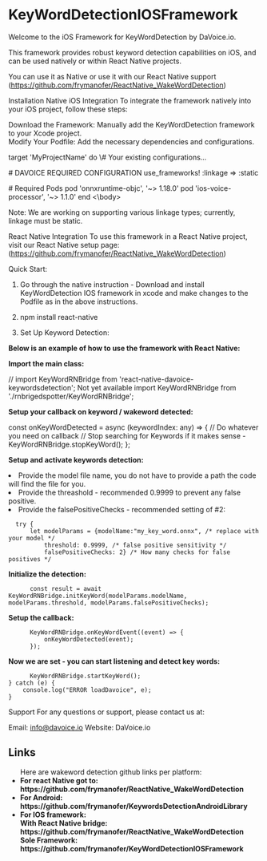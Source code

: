 # KeyWordDetectionIOSFramework

Welcome to the iOS Framework for KeyWordDetection by DaVoice.io.

This framework provides robust keyword detection capabilities on iOS, and can be used natively or within React Native projects.

You can use it as Native or use it with our React Native support (https://github.com/frymanofer/ReactNative_WakeWordDetection)

Installation
Native iOS Integration
To integrate the framework natively into your iOS project, follow these steps:

Download the Framework: Manually add the KeyWordDetection framework to your Xcode project.
<br>
Modify Your Podfile: Add the necessary dependencies and configurations.

<body>
target 'MyProjectName' do
  \# Your existing configurations...

  \# DAVOICE REQUIRED CONFIGURATION
  use_frameworks! :linkage => :static

  \# Required Pods
  pod 'onnxruntime-objc', '~> 1.18.0'
  pod 'ios-voice-processor', '~> 1.1.0'
end
<\body>

Note: We are working on supporting various linkage types; currently, linkage must be static.

React Native Integration
To use this framework in a React Native project, visit our React Native setup page: (https://github.com/frymanofer/ReactNative_WakeWordDetection)

Quick Start:
1. Go through the native instruction - Download and install KeyWordDetection IOS framework in xcode and make changes to the Podfile as in the above instructions.
2. npm install react-native

3. Set Up Keyword Detection:

<strong>Below is an example of how to use the framework with React Native:

Import the main class:</strong>

  // import KeyWordRNBridge from 'react-native-davoice-keywordsdetection'; Not yet available
  import KeyWordRNBridge from './rnbrigedspotter/KeyWordRNBridge';

<strong>Setup your callback on keyword / wakeword detected:</strong>

  const onKeyWordDetected = async (keywordIndex: any) => {
    // Do whatever you need on callback
    // Stop searching for Keywords if it makes sense - KeyWordRNBridge.stopKeyWord();
  };

<strong>Setup and activate keywords detection:</strong> 
  <li>Provide the model file name, you do not have to provide a path the code will find the file for you.</li>
  <li>Provide the threashold - recommended 0.9999 to prevent any false positive.</li>
  <li>Provide the falsePositiveChecks - recommended setting of #2:</li>

      try {
          let modelParams = {modelName:"my_key_word.onnx", /* replace with your model */ 
              threshold: 0.9999, /* false positive sensitivity */ 
              falsePositiveChecks: 2} /* How many checks for false positives */
<strong>Initialize the detection:</strong>

          const result = await KeyWordRNBridge.initKeyWord(modelParams.modelName, modelParams.threshold, modelParams.falsePositiveChecks);
<strong>Setup the callback:</strong>

          KeyWordRNBridge.onKeyWordEvent((event) => {
              onKeyWordDetected(event);
          });
<strong>Now we are set - you can start listening and detect key words:</strong>

          KeyWordRNBridge.startKeyWord();
    } catch (e) {
        console.log("ERROR loadDavoice", e);
    }
</ul>

Support
For any questions or support, please contact us at:

Email: info@davoice.io
Website: DaVoice.io

<h2>Links</h2>
<ul>
Here are wakeword detection github links per platform:
<li><strong>For react Native got to:</li>  https://github.com/frymanofer/ReactNative_WakeWordDetection
<li><strong>For Android:</li>
  https://github.com/frymanofer/KeywordsDetectionAndroidLibrary
<li><strong>For IOS framework:</li>
   With React Native bridge: https://github.com/frymanofer/ReactNative_WakeWordDetection <br>
   Sole Framework: https://github.com/frymanofer/KeyWordDetectionIOSFramework
</ul>
